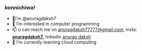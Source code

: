 ### konnichiwa!

- 👋I’m @anuragdaksh7
- 👀 I’m interested in computer programming
- 📫 u can reach me on anuragdaksh77777@gmail.com, insta: [__anuragdaksh7__](https://www.instagram.com/__anuragdaksh7__/), linkedin [anurag daksh](https://www.linkedin.com/in/anurag-daksh-42b692228/)
- 🌱 I’m currently learning cloud computing
